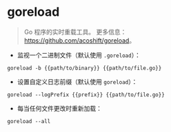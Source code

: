 # goreload

> Go 程序的实时重载工具。
> 更多信息：<https://github.com/acoshift/goreload>。

- 监视一个二进制文件（默认使用 `.goreload`）：

`goreload -b {{path/to/binary}} {{path/to/file.go}}`

- 设置自定义日志前缀（默认使用 `goreload`）：

`goreload --logPrefix {{prefix}} {{path/to/file.go}}`

- 每当任何文件更改时重新加载：

`goreload --all`